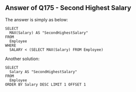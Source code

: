 ## Answer of Q175 - Second Highest Salary
The answer is simply as below:
```
SELECT 
  MAX(Salary) AS "SecondHighestSalary"
FROM 
  Employee
WHERE 
  SALARY < (SELECT MAX(Salary) FROM Employee)
```

Another solution:
```
SELECT 
  Salary AS "SecondHighestSalary"
FROM 
  Employee
ORDER BY Salary DESC LIMIT 1 OFFSET 1
```
